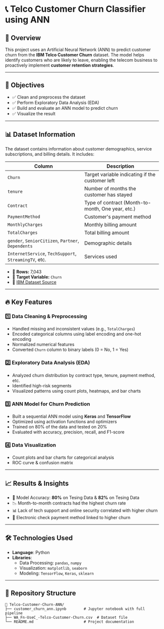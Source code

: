 # 📞 Telco Customer Churn Classifier using ANN

## 📌 Overview  
This project uses an Artificial Neural Network (ANN) to predict customer churn from the **IBM Telco Customer Churn** dataset. The model helps identify customers who are likely to leave, enabling the telecom business to proactively implement **customer retention strategies**.

---

## 🔹 Objectives  
- ✅ Clean and preprocess the dataset  
- ✅ Perform Exploratory Data Analysis (EDA)  
- ✅ Build and evaluate an ANN model to predict churn  
- ✅ Visualize the result

---

## 📊 Dataset Information  

The dataset contains information about customer demographics, service subscriptions, and billing details. It includes:

| Column        | Description |
|---------------|-------------|
| `Churn`       | Target variable indicating if the customer left |
| `tenure`      | Number of months the customer has stayed |
| `Contract`    | Type of contract (Month-to-month, One year, etc.) |
| `PaymentMethod` | Customer's payment method |
| `MonthlyCharges` | Monthly billing amount |
| `TotalCharges` | Total billing amount |
| `gender`, `SeniorCitizen`, `Partner`, `Dependents` | Demographic details |
| `InternetService`, `TechSupport`, `StreamingTV`, etc. | Services used |

- 📁 **Rows:** 7,043  
- 📄 **Target Variable:** `Churn`  
- 🔗 [IBM Dataset Source](https://community.ibm.com/community/user/businessanalytics/blogs/steven-macko/2019/07/11/telco-customer-churn-1113)

---

## 🔥 Key Features  

### 1️⃣ Data Cleaning & Preprocessing  
- Handled missing and inconsistent values (e.g., `TotalCharges`)
- Encoded categorical columns using label encoding and one-hot encoding  
- Normalized numerical features  
- Converted `Churn` column to binary labels (0 = No, 1 = Yes)

### 2️⃣ Exploratory Data Analysis (EDA)  
- Analyzed churn distribution by contract type, tenure, payment method, etc.  
- Identified high-risk segments  
- Visualized patterns using count plots, heatmaps, and bar charts

### 3️⃣ ANN Model for Churn Prediction  
- Built a sequential ANN model using **Keras** and **TensorFlow**  
- Optimized using activation functions and optimizers  
- Trained on 80% of the data and tested on 20%  
- Evaluated with accuracy, precision, recall, and F1-score

### 4️⃣ Data Visualization   
- Count plots and bar charts for categorical analysis  
- ROC curve & confusion matrix

---

## 📈 Results & Insights  

- 🎯 Model Accuracy: **80%** on Tesing Data &   **82%** on Tesing Data
- 📉 Month-to-month contracts had the highest churn rate  
- 📊 Lack of tech support and online security correlated with higher churn  
- 💸 Electronic check payment method linked to higher churn  

---

## 🛠️ Technologies Used  

- **Language**: Python  
- **Libraries**:  
  - Data Processing: `pandas`, `numpy`  
  - Visualization: `matplotlib`, `seaborn`  
  - Modeling: `TensorFlow`, `Keras`, `sklearn`  

---

## 📂 Repository Structure  

```plaintext
📁 Telco-Customer-Churn-ANN/
├── customer_churn_ann.ipynb        # Jupyter notebook with full pipeline
├── WA_Fn-UseC_-Telco-Customer-Churn.csv  # Dataset file
└── README.md                       # Project documentation
